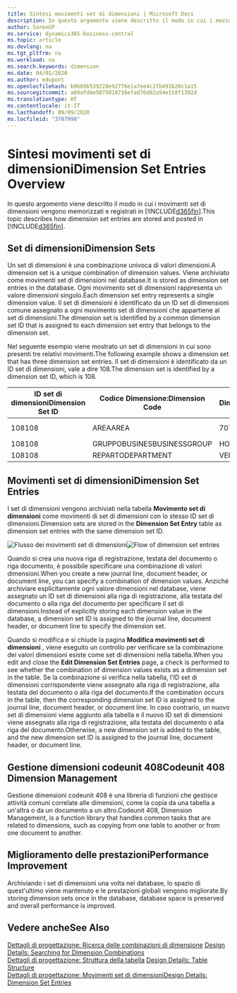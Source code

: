 ```yaml
---
title: Sintesi movimenti set di dimensioni | Microsoft Docs
description: In questo argomento viene descritto il modo in cui i movimenti set di dimensioni vengono memorizzati e registrati in Dynamcis 365.
author: SorenGP
ms.service: dynamics365-business-central
ms.topic: article
ms.devlang: na
ms.tgt_pltfrm: na
ms.workload: na
ms.search.keywords: dimension
ms.date: 04/01/2020
ms.author: edupont
ms.openlocfilehash: b9b69b539228e92776e1a7ee4c2fb491b20c1a15
ms.sourcegitcommit: a80afd4e5075018716efad76d82a54e158f1392d
ms.translationtype: HT
ms.contentlocale: it-IT
ms.lasthandoff: 09/09/2020
ms.locfileid: "3787998"
---
```

# <a name="dimension-set-entries-overview"></a><span data-ttu-id="8d87f-103">Sintesi movimenti set di dimensioni</span><span class="sxs-lookup"><span data-stu-id="8d87f-103">Dimension Set Entries Overview</span></span>
<span data-ttu-id="8d87f-104">In questo argomento viene descritto il modo in cui i movimenti set di dimensioni vengono memorizzati e registrati in [!INCLUDE[d365fin](includes/d365fin_md.md)].</span><span class="sxs-lookup"><span data-stu-id="8d87f-104">This topic describes how dimension set entries are stored and posted in [!INCLUDE[d365fin](includes/d365fin_md.md)].</span></span>  

## <a name="dimension-sets"></a><span data-ttu-id="8d87f-105">Set di dimensioni</span><span class="sxs-lookup"><span data-stu-id="8d87f-105">Dimension Sets</span></span>  
<span data-ttu-id="8d87f-106">Un set di dimensioni è una combinazione univoca di valori dimensioni.</span><span class="sxs-lookup"><span data-stu-id="8d87f-106">A dimension set is a unique combination of dimension values.</span></span> <span data-ttu-id="8d87f-107">Viene archiviato come movimenti set di dimensioni nel database.</span><span class="sxs-lookup"><span data-stu-id="8d87f-107">It is stored as dimension set entries in the database.</span></span> <span data-ttu-id="8d87f-108">Ogni movimento set di dimensioni rappresenta un valore dimensioni singolo.</span><span class="sxs-lookup"><span data-stu-id="8d87f-108">Each dimension set entry represents a single dimension value.</span></span> <span data-ttu-id="8d87f-109">Il set di dimensioni è identificato da un ID set di dimensioni comune assegnato a ogni movimento set di dimensioni che appartiene al set di dimensioni.</span><span class="sxs-lookup"><span data-stu-id="8d87f-109">The dimension set is identified by a common dimension set ID that is assigned to each dimension set entry that belongs to the dimension set.</span></span>  

<span data-ttu-id="8d87f-110">Nel seguente esempio viene mostrato un set di dimensioni in cui sono presenti tre relativi movimenti.</span><span class="sxs-lookup"><span data-stu-id="8d87f-110">The following example shows a dimension set that has three dimension set entries.</span></span> <span data-ttu-id="8d87f-111">Il set di dimensioni è identificato da un ID set di dimensioni, vale a dire 108.</span><span class="sxs-lookup"><span data-stu-id="8d87f-111">The dimension set is identified by a dimension set ID, which is 108.</span></span>  

|<span data-ttu-id="8d87f-112">ID set di dimensioni</span><span class="sxs-lookup"><span data-stu-id="8d87f-112">Dimension Set ID</span></span>|<span data-ttu-id="8d87f-113">Codice Dimensione:</span><span class="sxs-lookup"><span data-stu-id="8d87f-113">Dimension Code</span></span>|<span data-ttu-id="8d87f-114">Codice Valore Dimensioni:</span><span class="sxs-lookup"><span data-stu-id="8d87f-114">Dimension Value Code</span></span>|<span data-ttu-id="8d87f-115">Nome valore dimensioni</span><span class="sxs-lookup"><span data-stu-id="8d87f-115">Dimension Value Name</span></span>|  
|----------------------|--------------------|--------------------------|--------------------------|  
|<span data-ttu-id="8d87f-116">108</span><span class="sxs-lookup"><span data-stu-id="8d87f-116">108</span></span>|<span data-ttu-id="8d87f-117">AREA</span><span class="sxs-lookup"><span data-stu-id="8d87f-117">AREA</span></span>|<span data-ttu-id="8d87f-118">70</span><span class="sxs-lookup"><span data-stu-id="8d87f-118">70</span></span>|<span data-ttu-id="8d87f-119">Nord America</span><span class="sxs-lookup"><span data-stu-id="8d87f-119">America North</span></span>|  
|<span data-ttu-id="8d87f-120">108</span><span class="sxs-lookup"><span data-stu-id="8d87f-120">108</span></span>|<span data-ttu-id="8d87f-121">GRUPPOBUSINES</span><span class="sxs-lookup"><span data-stu-id="8d87f-121">BUSINESSGROUP</span></span>|<span data-ttu-id="8d87f-122">HOME</span><span class="sxs-lookup"><span data-stu-id="8d87f-122">HOME</span></span>|<span data-ttu-id="8d87f-123">Home</span><span class="sxs-lookup"><span data-stu-id="8d87f-123">Home</span></span>|  
|<span data-ttu-id="8d87f-124">108</span><span class="sxs-lookup"><span data-stu-id="8d87f-124">108</span></span>|<span data-ttu-id="8d87f-125">REPARTO</span><span class="sxs-lookup"><span data-stu-id="8d87f-125">DEPARTMENT</span></span>|<span data-ttu-id="8d87f-126">VENDITE</span><span class="sxs-lookup"><span data-stu-id="8d87f-126">SALES</span></span>|<span data-ttu-id="8d87f-127">Vendite</span><span class="sxs-lookup"><span data-stu-id="8d87f-127">Sales</span></span>|  

## <a name="dimension-set-entries"></a><span data-ttu-id="8d87f-128">Movimenti set di dimensioni</span><span class="sxs-lookup"><span data-stu-id="8d87f-128">Dimension Set Entries</span></span>  
<span data-ttu-id="8d87f-129">I set di dimensioni vengono archiviati nella tabella **Movimento set di dimensioni** come movimenti di set di dimensioni con lo stesso ID set di dimensioni.</span><span class="sxs-lookup"><span data-stu-id="8d87f-129">Dimension sets are stored in the **Dimension Set Entry** table as dimension set entries with the same dimension set ID.</span></span>  

<span data-ttu-id="8d87f-130">![Flusso dei movimenti set di dimensioni](media/dimensionentrynav7.png "Flusso dei movimenti set di dimensioni")</span><span class="sxs-lookup"><span data-stu-id="8d87f-130">![Flow of dimension set entries](media/dimensionentrynav7.png "Flow of dimension set entries")</span></span>  

<span data-ttu-id="8d87f-131">Quando si crea una nuova riga di registrazione, testata del documento o riga documento, è possibile specificare una combinazione di valori dimensioni.</span><span class="sxs-lookup"><span data-stu-id="8d87f-131">When you create a new journal line, document header, or document line, you can specify a combination of dimension values.</span></span> <span data-ttu-id="8d87f-132">Anziché archiviare esplicitamente ogni valore dimensioni nel database, viene assegnato un ID set di dimensioni alla riga di registrazione, alla testata del documento o alla riga del documento per specificare il set di dimensioni.</span><span class="sxs-lookup"><span data-stu-id="8d87f-132">Instead of explicitly storing each dimension value in the database, a dimension set ID is assigned to the journal line, document header, or document line to specify the dimension set.</span></span>  

<span data-ttu-id="8d87f-133">Quando si modifica e si chiude la pagina **Modifica movimenti set di dimensioni** , viene eseguito un controllo per verificare se la combinazione dei valori dimensioni esiste come set di dimensioni nella tabella.</span><span class="sxs-lookup"><span data-stu-id="8d87f-133">When you edit and close the **Edit Dimension Set Entries** page, a check is performed to see whether the combination of dimension values exists as a dimension set in the table.</span></span> <span data-ttu-id="8d87f-134">Se la combinazione si verifica nella tabella, l'ID set di dimensioni corrispondente viene assegnato alla riga di registrazione, alla testata del documento o alla riga del documento.</span><span class="sxs-lookup"><span data-stu-id="8d87f-134">If the combination occurs in the table, then the corresponding dimension set ID is assigned to the journal line, document header, or document line.</span></span> <span data-ttu-id="8d87f-135">In caso contrario, un nuovo set di dimensioni viene aggiunto alla tabella e il nuovo ID set di dimensioni viene assegnato alla riga di registrazione, alla testata del documento o alla riga del documento.</span><span class="sxs-lookup"><span data-stu-id="8d87f-135">Otherwise, a new dimension set is added to the table, and the new dimension set ID is assigned to the journal line, document header, or document line.</span></span>

## <a name="codeunit-408-dimension-management"></a><span data-ttu-id="8d87f-136">Gestione dimensioni codeunit 408</span><span class="sxs-lookup"><span data-stu-id="8d87f-136">Codeunit 408 Dimension Management</span></span>
<span data-ttu-id="8d87f-137">Gestione dimensioni codeunit 408 è una libreria di funzioni che gestisce attività comuni correlate alle dimensioni, come la copia da una tabella a un'altra o da un documento a un altro.</span><span class="sxs-lookup"><span data-stu-id="8d87f-137">Codeunit 408, Dimension Management, is a function library that handles common tasks that are related to dimensions, such as copying from one table to another or from one document to another.</span></span>

## <a name="performance-improvement"></a><span data-ttu-id="8d87f-138">Miglioramento delle prestazioni</span><span class="sxs-lookup"><span data-stu-id="8d87f-138">Performance Improvement</span></span>  
<span data-ttu-id="8d87f-139">Archiviando i set di dimensioni una volta nel database, lo spazio di quest'ultimo viene mantenuto e le prestazioni globali vengono migliorate.</span><span class="sxs-lookup"><span data-stu-id="8d87f-139">By storing dimension sets once in the database, database space is preserved and overall performance is improved.</span></span>  

## <a name="see-also"></a><span data-ttu-id="8d87f-140">Vedere anche</span><span class="sxs-lookup"><span data-stu-id="8d87f-140">See Also</span></span>  
<span data-ttu-id="8d87f-141">[Dettagli di progettazione: Ricerca delle combinazioni di dimensione](design-details-searching-for-dimension-combinations.md) </span><span class="sxs-lookup"><span data-stu-id="8d87f-141">[Design Details: Searching for Dimension Combinations](design-details-searching-for-dimension-combinations.md) </span></span>  
<span data-ttu-id="8d87f-142">[Dettagli di progettazione: Struttura della tabella](design-details-table-structure.md) </span><span class="sxs-lookup"><span data-stu-id="8d87f-142">[Design Details: Table Structure](design-details-table-structure.md) </span></span>  
[<span data-ttu-id="8d87f-143">Dettagli di progettazione: Movimenti set di dimensioni</span><span class="sxs-lookup"><span data-stu-id="8d87f-143">Design Details: Dimension Set Entries</span></span>](design-details-dimension-set-entries.md)   
